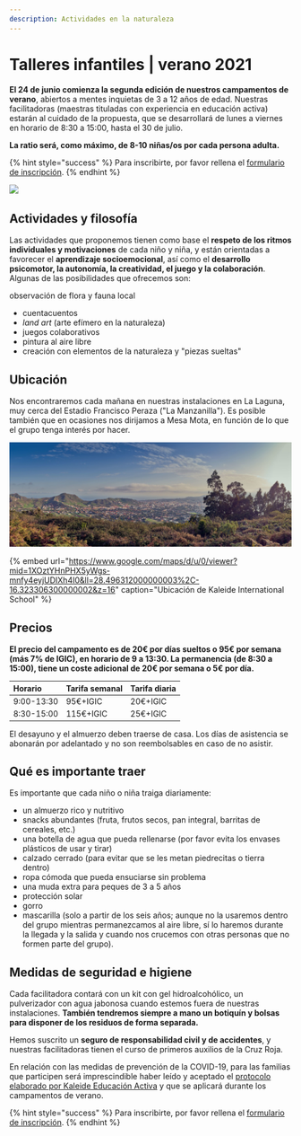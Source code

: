 ```yaml
---
description: Actividades en la naturaleza
---
```


# Talleres infantiles \| verano 2021

**El 24 de junio comienza la segunda edición de nuestros campamentos de verano**, abiertos a mentes inquietas de 3 a 12 años de edad. Nuestras facilitadoras \(maestras tituladas con experiencia en educación activa\) estarán al cuidado de la propuesta, que se desarrollará de lunes a viernes en horario de 8:30 a 15:00, hasta el 30 de julio. 

**La ratio será, como máximo, de 8-10 niñas/os por cada persona adulta.**

{% hint style="success" %}
Para inscribirte, por favor rellena el [formulario de inscripción](https://docs.google.com/forms/d/e/1FAIpQLSc40F1ZH87-5l9027sS50HJMuBxqjVzsovuffph_dRGtfrN7A/viewform?usp=sf_link).
{% endhint %}

![](.gitbook/assets/pintura%20%281%29.jpg)

## Actividades y filosofía

Las actividades que proponemos tienen como base el **respeto de los ritmos individuales y motivaciones** de cada niño y niña, y están orientadas a favorecer el **aprendizaje socioemocional**, así como el **desarrollo psicomotor, la autonomía, la creatividad, el juego y la colaboración**. Algunas de las posibilidades que ofrecemos son:

observación de flora y fauna local

* cuentacuentos
* _land art_ \(arte efímero en la naturaleza\)
* juegos colaborativos
* pintura al aire libre
* creación con elementos de la naturaleza y "piezas sueltas"

## Ubicación

Nos encontraremos cada mañana en nuestras instalaciones en La Laguna, muy cerca del Estadio Francisco Peraza \("La Manzanilla"\). Es posible también que en ocasiones nos dirijamos a Mesa Mota, en función de lo que el grupo tenga interés por hacer. 

![](.gitbook/assets/mesa-mota.jpg)

{% embed url="https://www.google.com/maps/d/u/0/viewer?mid=1XOztYHnPHX5yWgs-mnfy4eyjUDIXh4I0&ll=28.496312000000003%2C-16.323306300000002&z=16" caption="Ubicación de Kaleide International School" %}

## Precios

**El precio del campamento es de 20€ por días sueltos o 95€ por semana \(más 7% de IGIC\), en horario de 9 a 13:30. La permanencia \(de 8:30 a 15:00\), tiene un coste adicional de 20€ por semana o 5€ por día.**

| Horario | Tarifa semanal | Tarifa diaria |
| :--- | :--- | :--- |
| 9:00-13:30 | 95€+IGIC | 20€+IGIC |
| 8:30-15:00 | 115€+IGIC | 25€+IGIC |

El desayuno y el almuerzo deben traerse de casa. Los días de asistencia se abonarán por adelantado y no son reembolsables en caso de no asistir.

## Qué es importante traer

Es importante que cada niño o niña traiga diariamente:

* un almuerzo rico y nutritivo 
* snacks abundantes \(fruta, frutos secos, pan integral, barritas de cereales, etc.\)
* una botella de agua que pueda rellenarse \(por favor evita los envases plásticos de usar y tirar\)
* calzado cerrado \(para evitar que se les metan piedrecitas o tierra dentro\)
* ropa cómoda que pueda ensuciarse sin problema
* una muda extra para peques de 3 a 5 años
* protección solar
* gorro
* mascarilla \(solo a partir de los seis años; aunque no la usaremos dentro del grupo mientras permanezcamos al aire libre, sí lo haremos durante la llegada y la salida y cuando nos crucemos con otras personas que no formen parte del grupo\).

## Medidas de seguridad e higiene

Cada facilitadora contará con un kit con gel hidroalcohólico, un pulverizador con agua jabonosa cuando estemos fuera de nuestras instalaciones. **También tendremos siempre a mano un botiquín y bolsas para disponer de los residuos de forma separada.**

Hemos suscrito un **seguro de responsabilidad civil y de accidentes**, y nuestras facilitadoras tienen el curso de primeros auxilios de la Cruz Roja. 

En relación con las medidas de prevención de la COVID-19, para las familias que participen será imprescindible haber leído y aceptado el [protocolo elaborado por Kaleide Educación Activa](protocolo-para-la-prevencion-de-la-covid-19.md) y que se aplicará durante los campamentos de verano.

{% hint style="success" %}
Para inscribirte, por favor rellena el [formulario de inscripción](https://docs.google.com/forms/d/e/1FAIpQLSc40F1ZH87-5l9027sS50HJMuBxqjVzsovuffph_dRGtfrN7A/viewform?usp=sf_link).
{% endhint %}



